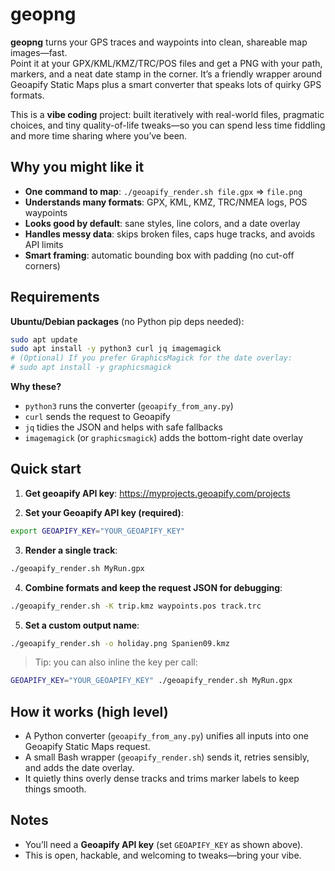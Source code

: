 # geopng

**geopng** turns your GPS traces and waypoints into clean, shareable map images—fast.  
Point it at your GPX/KML/KMZ/TRC/POS files and get a PNG with your path, markers, and a neat date stamp in the corner. It’s a friendly wrapper around Geoapify Static Maps plus a smart converter that speaks lots of quirky GPS formats.

This is a **vibe coding** project: built iteratively with real-world files, pragmatic choices, and tiny quality-of-life tweaks—so you can spend less time fiddling and more time sharing where you’ve been.

## Why you might like it
- **One command to map**: `./geoapify_render.sh file.gpx` ⇒ `file.png`
- **Understands many formats**: GPX, KML, KMZ, TRC/NMEA logs, POS waypoints
- **Looks good by default**: sane styles, line colors, and a date overlay
- **Handles messy data**: skips broken files, caps huge tracks, and avoids API limits
- **Smart framing**: automatic bounding box with padding (no cut-off corners)

## Requirements

**Ubuntu/Debian packages** (no Python pip deps needed):
```bash
sudo apt update
sudo apt install -y python3 curl jq imagemagick
# (Optional) If you prefer GraphicsMagick for the date overlay:
# sudo apt install -y graphicsmagick
```

**Why these?**
- `python3` runs the converter (`geoapify_from_any.py`)
- `curl` sends the request to Geoapify
- `jq` tidies the JSON and helps with safe fallbacks
- `imagemagick` (or `graphicsmagick`) adds the bottom-right date overlay

## Quick start

1) **Get geoapify API key**:
https://myprojects.geoapify.com/projects

2) **Set your Geoapify API key (required)**:
```bash
export GEOAPIFY_KEY="YOUR_GEOAPIFY_KEY"
```

3) **Render a single track**:
```bash
./geoapify_render.sh MyRun.gpx
```

4) **Combine formats and keep the request JSON for debugging**:
```bash
./geoapify_render.sh -K trip.kmz waypoints.pos track.trc
```

5) **Set a custom output name**:
```bash
./geoapify_render.sh -o holiday.png Spanien09.kmz
```

> Tip: you can also inline the key per call:
```bash
GEOAPIFY_KEY="YOUR_GEOAPIFY_KEY" ./geoapify_render.sh MyRun.gpx
```

## How it works (high level)
- A Python converter (`geoapify_from_any.py`) unifies all inputs into one Geoapify Static Maps request.
- A small Bash wrapper (`geoapify_render.sh`) sends it, retries sensibly, and adds the date overlay.
- It quietly thins overly dense tracks and trims marker labels to keep things smooth.

## Notes
- You’ll need a **Geoapify API key** (set `GEOAPIFY_KEY` as shown above).
- This is open, hackable, and welcoming to tweaks—bring your vibe.
